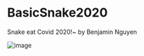# BasicSnake2020
 
 Snake eat Covid 2020!~ by Benjamin Nguyen
 
![image](https://user-images.githubusercontent.com/70421906/114245649-bb5a9100-9945-11eb-89b1-fb3b9fa1eb25.png)
